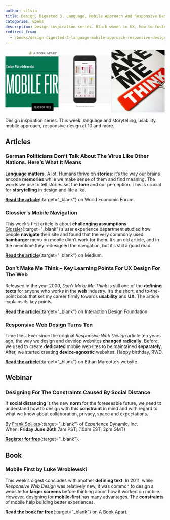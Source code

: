 ```yaml
---
author: silvia
title: Design, Digested 3. Language, Mobile Approach And Responsive Design At 10
categories: Books
description: Design inspiration series. Black women in UX, how to foster creativity, and the time David Bowie scolded MTV.
redirect_from:
  - /books/design-digested-3-language-mobile-approach-responsive-design-at-ten/
---
```

![Design, Digested #3: Language, Mobile Approach And Responsive Design At 10](/assets/images/design-digested-3.jpg)

Design inspiration series. This week: language and storytelling, usability, mobile approach, responsive design at 10 and more.

## Articles

### German Politicians Don’t Talk About The Virus Like Other Nations. Here’s What It Means

**Language matters**. A lot. Humans thrive on **stories**: it’s the way our brains encode **memories** while we make sense of them and find meaning. The words we use to tell stories set the **tone** and our perception. This is crucial for **storytelling** in design and life alike.

[**Read the article**](https://www.weforum.org/agenda/2020/06/coronavirus-pandemic-covid19-germany-politicians-language){:target="_blank"} on World Economic Forum.

### Glossier’s Mobile Navigation

This week’s first article is about **challenging assumptions**. [Glossier](https://www.glossier.com/){:target="_blank"}’s user experience department studied how people **navigate** their site and found that the very commonly used **hamburger** menu on mobile didn’t work for them. It’s an old article, and in the meantime they redesigned the navigation, but it’s still a good read.

[**Read the article**](https://medium.com/glossier/glossiers-mobile-navigation-4a944e65b0b7){:target="_blank"} on Medium.

### Don’t Make Me Think – Key Learning Points For UX Design For The Web

Released in the year 2000, _Don’t Make Me Think_ is still one of the **defining texts** for anyone who works in the **web** industry. It’s the short, and to-the-point book that set my career firmly towards **usability** and **UX**. The article explains its key points.

[**Read the article**](https://www.interaction-design.org/literature/article/don-t-make-me-think-key-learning-points-for-ux-design-for-the-web?r=silvia-maggi){:target="_blank"} on Interaction Design Foundation.

### Responsive Web Design Turns Ten

Time flies. Ever since the original _Responsive Web Design_ article ten years ago, the way we design and develop websites **changed radically**. Before, we used to create **dedicated** mobile websites to be maintained **separately**. After, we started creating **device-agnostic** websites. Happy birthday, RWD.

[**Read the article**](https://ethanmarcotte.com/wrote/responsive-design-at-10/){:target="_blank"} on Ethan Marcotte’s website.

## Webinar

### Designing For The Constraints Caused By Social Distance

If **social distancing** is the new **norm** for the foreseeable future, we need to understand how to design with this **constraint** in mind and with regard to what we know about collaboration, privacy, space and expectations.

By [Frank Spillers](https://www.linkedin.com/in/frankspillers/){:target="_blank"} of Experience Dynamic, Inc.   
When: **Friday June 26th** 7am PST; (10am EST; 3pm GMT)

[**Register for free**](https://lnkd.in/dM3g_gR){:target="_blank"}.

## Book

### Mobile First by Luke Wroblewski

This week’s digest concludes with another **defining text**. In 2011, while _Responsive Web Design_ was relatively new, it was common to design a website for **larger screens** before thinking about how it worked on mobile. However, designing for **mobile-first** has many advantages. The **constraints** of mobile help building better experiences.

[**Read the book for free**](http://mobile-first.abookapart.com/){:target="_blank"} on A Book Apart.
